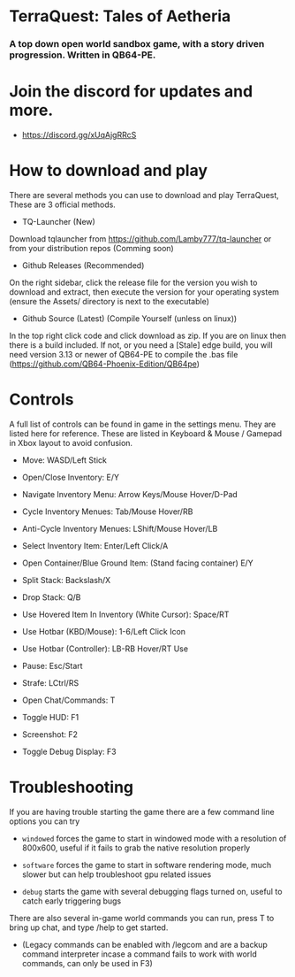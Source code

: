 # TerraQuest: Tales of Aetheria

### A top down open world sandbox game, with a story driven progression. Written in QB64-PE.

# Join the discord for updates and more.

- https://discord.gg/xUqAjgRRcS

# How to download and play
There are several methods you can use to download and play TerraQuest, These are 3 official methods.

- TQ-Launcher (New)

Download tqlauncher from https://github.com/Lamby777/tq-launcher or from your distribution repos (Comming soon)

- Github Releases (Recommended)

On the right sidebar, click the release file for the version you wish to download and extract, then execute the version for your operating system (ensure the Assets/ directory is next to the executable)

- Github Source (Latest) (Compile Yourself (unless on linux))

In the top right click code and click download as zip. If you are on linux then there is a build included. If not, or you need a [Stale] edge build, you will need version 3.13 or newer of QB64-PE to compile the .bas file (https://github.com/QB64-Phoenix-Edition/QB64pe)

# Controls
A full list of controls can be found in game in the settings menu. They are listed here for reference. These are listed in Keyboard & Mouse / Gamepad in Xbox layout to avoid confusion.

- Move: WASD/Left Stick

- Open/Close Inventory: E/Y

- Navigate Inventory Menu: Arrow Keys/Mouse Hover/D-Pad

- Cycle Inventory Menues: Tab/Mouse Hover/RB

- Anti-Cycle Inventory Menues: LShift/Mouse Hover/LB

- Select Inventory Item: Enter/Left Click/A

- Open Container/Blue Ground Item: (Stand facing container) E/Y

- Split Stack: Backslash/X

- Drop Stack: Q/B

- Use Hovered Item In Inventory (White Cursor): Space/RT

- Use Hotbar (KBD/Mouse): 1-6/Left Click Icon

- Use Hotbar (Controller): LB-RB Hover/RT Use

- Pause: Esc/Start

- Strafe: LCtrl/RS

- Open Chat/Commands: T
 
- Toggle HUD: F1

- Screenshot: F2

- Toggle Debug Display: F3

# Troubleshooting

If you are having trouble starting the game there are a few command line options you can try

- ``windowed`` forces the game to start in windowed mode with a resolution of 800x600, useful if it fails to grab the native resolution properly

- ``software`` forces the game to start in software rendering mode, much slower but can help troubleshoot gpu related issues

- ``debug`` starts the game with several debugging flags turned on, useful to catch early triggering bugs

There are also several in-game world commands you can run, press T to bring up chat, and type /help to get started.

- (Legacy commands can be enabled with /legcom and are a backup command interpreter incase a command fails to work with world commands, can only be used in F3)



